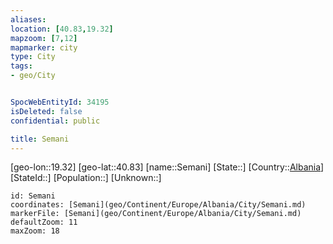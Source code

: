 ```yaml
---
aliases: 
location: [40.83,19.32]
mapzoom: [7,12] 
mapmarker: city 
type: City
tags:
- geo/City


SpocWebEntityId: 34195
isDeleted: false
confidential: public

title: Semani
---
```

[geo-lon::19.32]
[geo-lat::40.83]
[name::Semani]
[State::]
[Country::[Albania](geo/Continent/Europe/Albania.md)]
[StateId::]
[Population::]
[Unknown::]


```leaflet
id: Semani
coordinates: [Semani](geo/Continent/Europe/Albania/City/Semani.md)
markerFile: [Semani](geo/Continent/Europe/Albania/City/Semani.md)
defaultZoom: 11 
maxZoom: 18
```


